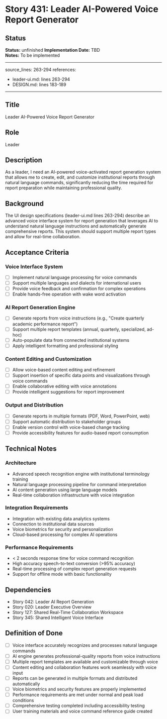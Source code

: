 # Story 431: Leader AI-Powered Voice Report Generator

## Status
**Status:** unfinished
**Implementation Date:** TBD  
**Notes:** To be implemented

---
source_lines: 263-294
references:
  - leader-ui.md: lines 263-294
  - DESIGN.md: lines 183-189
---

## Title
Leader AI-Powered Voice Report Generator

## Role
Leader

## Description
As a leader, I need an AI-powered voice-activated report generation system that allows me to create, edit, and customize institutional reports through natural language commands, significantly reducing the time required for report preparation while maintaining professional quality.

## Background
The UI design specifications (leader-ui.md lines 263-294) describe an advanced voice interface system for report generation that leverages AI to understand natural language instructions and automatically generate comprehensive reports. This system should support multiple report types and allow for real-time collaboration.

## Acceptance Criteria

### Voice Interface System
- [ ] Implement natural language processing for voice commands
- [ ] Support multiple languages and dialects for international users
- [ ] Provide voice feedback and confirmation for complex operations
- [ ] Enable hands-free operation with wake word activation

### AI Report Generation Engine
- [ ] Generate reports from voice instructions (e.g., "Create quarterly academic performance report")
- [ ] Support multiple report templates (annual, quarterly, specialized, ad-hoc)
- [ ] Auto-populate data from connected institutional systems
- [ ] Apply intelligent formatting and professional styling

### Content Editing and Customization
- [ ] Allow voice-based content editing and refinement
- [ ] Support insertion of specific data points and visualizations through voice commands
- [ ] Enable collaborative editing with voice annotations
- [ ] Provide intelligent suggestions for report improvement

### Output and Distribution
- [ ] Generate reports in multiple formats (PDF, Word, PowerPoint, web)
- [ ] Support automatic distribution to stakeholder groups
- [ ] Enable version control with voice-based change tracking
- [ ] Provide accessibility features for audio-based report consumption

## Technical Notes

### Architecture
- Advanced speech recognition engine with institutional terminology training
- Natural language processing pipeline for command interpretation
- AI content generation using large language models
- Real-time collaboration infrastructure with voice integration

### Integration Requirements
- Integration with existing data analytics systems
- Connection to institutional data sources
- Voice biometrics for security and personalization
- Cloud-based processing for complex AI operations

### Performance Requirements
- < 2 seconds response time for voice command recognition
- High accuracy speech-to-text conversion (>95% accuracy)
- Real-time processing of complex report generation requests
- Support for offline mode with basic functionality

## Dependencies
- Story 042: Leader AI Report Generation
- Story 020: Leader Executive Overview
- Story 127: Shared Real-Time Collaboration Workspace
- Story 345: Shared Intelligent Voice Interface

## Definition of Done
- [ ] Voice interface accurately recognizes and processes natural language commands
- [ ] AI engine generates professional-quality reports from voice instructions
- [ ] Multiple report templates are available and customizable through voice
- [ ] Content editing and collaboration features work seamlessly with voice input
- [ ] Reports can be generated in multiple formats and distributed automatically
- [ ] Voice biometrics and security features are properly implemented
- [ ] Performance requirements are met under normal and peak load conditions
- [ ] Comprehensive testing completed including accessibility testing
- [ ] User training materials and voice command reference guide created
